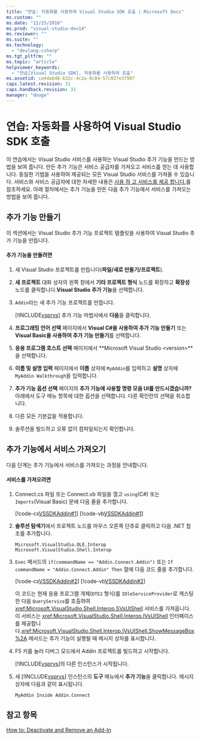 ```yaml
---
title: "연습: 자동화를 사용하여 Visual Studio SDK 호출 | Microsoft Docs"
ms.custom: ""
ms.date: "12/15/2016"
ms.prod: "visual-studio-dev14"
ms.reviewer: ""
ms.suite: ""
ms.technology: 
  - "devlang-csharp"
ms.tgt_pltfrm: ""
ms.topic: "article"
helpviewer_keywords: 
  - "연습[Visual Studio SDK], 자동화를 사용하여 호출"
ms.assetid: ca4dab48-632c-4c2a-8c84-57c027e37987
caps.latest.revision: 31
caps.handback.revision: 31
manager: "douge"
---
```

# 연습: 자동화를 사용하여 Visual Studio SDK 호출
이 연습에서는 Visual Studio 서비스를 사용하는 Visual Studio 추가 기능을 만드는 방법을 보여 줍니다. 만든 추가 기능은 서비스 공급자를 가져오고 서비스를 얻는 데 사용합니다. 동일한 기법을 사용하여 제공되는 모든 Visual Studio 서비스를 가져올 수 있습니다. 서비스와 서비스 공급자에 대한 자세한 내용은 [사용 하 고 서비스를 제공 합니다.](../Topic/Using%20and%20Providing%20Services.md)를 참조하세요. 아래 절차에서는 추가 기능을 만든 다음 추가 기능에서 서비스를 가져오는 방법을 보여 줍니다.  
  
## 추가 기능 만들기  
 이 섹션에서는 Visual Studio 추가 기능 프로젝트 템플릿을 사용하여 Visual Studio 추가 기능을 만듭니다.  
  
#### 추가 기능을 만들려면  
  
1.  새 Visual Studio 프로젝트를 만듭니다\(**파일\/새로 만들기\/프로젝트**\).  
  
2.  **새 프로젝트** 대화 상자의 왼쪽 창에서 **기타 프로젝트 형식** 노드를 확장하고 **확장성** 노드를 클릭합니다.**Visual Studio 추가 기능**을 선택합니다.  
  
3.  `Addin`라는 새 추가 기능 프로젝트를 만듭니다.  
  
     [!INCLUDE[vsprvs](../assembler/masm/includes/vsprvs_md.md)] 추가 기능 마법사에서 **다음**을 클릭합니다.  
  
4.  **프로그래밍 언어 선택** 페이지에서 **Visual C\#을 사용하여 추가 기능 만들기** 또는 **Visual Basic을 사용하여 추가 기능 만들기**를 선택합니다.  
  
5.  **응용 프로그램 호스트 선택** 페이지에서 **Microsoft Visual Studio \<version\>**을 선택합니다.  
  
6.  **이름 및 설명 입력** 페이지에서 **이름** 상자에 `MyAddin`를 입력하고 **설명** 상자에 `MyAddin Walkthrough`을 입력합니다.  
  
7.  **추가 기능 옵션 선택** 페이지의 **추가 기능에 사용할 명령 모음 UI를 만드시겠습니까?** 아래에서 도구 메뉴 항목에 대한 옵션을 선택합니다. 다른 확인란의 선택을 취소합니다.  
  
8.  다른 모든 기본값을 적용합니다.  
  
9. 솔루션을 빌드하고 오류 없이 컴파일되는지 확인합니다.  
  
## 추가 기능에서 서비스 가져오기  
 다음 단계는 추가 기능에서 서비스를 가져오는 과정을 안내합니다.  
  
#### 서비스를 가져오려면  
  
1.  Connect.cs 파일 또는 Connect.vb 파일을 열고 `using`\(C\#\) 또는 `Imports`\(Visual Basic\) 문에 다음 줄을 추가합니다.  
  
     [!code-cs[VSSDKAddin#1](../misc/codesnippet/CSharp/walkthrough-calling-into-the-visual-studio-sdk-by-using-automation_1.cs)]
     [!code-vb[VSSDKAddin#1](../misc/codesnippet/VisualBasic/walkthrough-calling-into-the-visual-studio-sdk-by-using-automation_1.vb)]  
  
2.  **솔루션 탐색기**에서 프로젝트 노드를 마우스 오른쪽 단추로 클릭하고 다음 .NET 참조를 추가합니다.  
  
    ```  
    Microsoft.VisualStudio.OLE.Interop Microsoft.VisualStudio.Shell.Interop  
    ```  
  
3.  `Exec` 메서드의 `if(commandName == "Addin.Connect.Addin")` 또는 `If commandName = "Addin.Connect.Addin" Then` 절에 다음 코드 줄을 추가합니다.  
  
     [!code-cs[VSSDKAddin#2](../misc/codesnippet/CSharp/walkthrough-calling-into-the-visual-studio-sdk-by-using-automation_2.cs)]
     [!code-vb[VSSDKAddin#2](../misc/codesnippet/VisualBasic/walkthrough-calling-into-the-visual-studio-sdk-by-using-automation_2.vb)]  
  
     이 코드는 현재 응용 프로그램 개체\(`DTE2` 형식\)를 `IOleServiceProvider`로 캐스팅한 다음 `QueryService`를 호출하여 <xref:Microsoft.VisualStudio.Shell.Interop.SVsUIShell> 서비스를 가져옵니다. 이 서비스는 <xref:Microsoft.VisualStudio.Shell.Interop.IVsUIShell> 인터페이스를 제공합니다.<xref:Microsoft.VisualStudio.Shell.Interop.IVsUIShell.ShowMessageBox%2A> 메서드는 추가 기능이 실행될 때 메시지 상자를 표시합니다.  
  
4.  F5 키를 눌러 디버그 모드에서 Addin 프로젝트를 빌드하고 시작합니다.  
  
     [!INCLUDE[vsprvs](../assembler/masm/includes/vsprvs_md.md)]의 다른 인스턴스가 시작됩니다.  
  
5.  새 [!INCLUDE[vsprvs](../assembler/masm/includes/vsprvs_md.md)] 인스턴스의 **도구** 메뉴에서 **추가 기능**을 클릭합니다. 메시지 상자에 다음과 같이 표시됩니다.  
  
    ```  
    MyAddin Inside Addin.Connect  
    ```  
  
## 참고 항목  
 [How to: Deactivate and Remove an Add\-In](../Topic/How%20to:%20Deactivate%20and%20Remove%20an%20Add-In.md)
